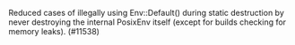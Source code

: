 Reduced cases of illegally using Env::Default() during static destruction by never destroying the internal PosixEnv itself (except for builds checking for memory leaks). (#11538)
